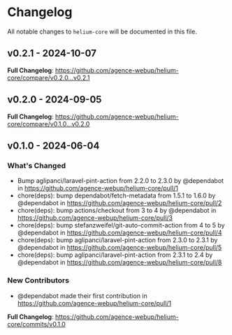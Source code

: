 # Changelog

All notable changes to `helium-core` will be documented in this file.

## v0.2.1 - 2024-10-07

**Full Changelog**: https://github.com/agence-webup/helium-core/compare/v0.2.0...v0.2.1

## v0.2.0 - 2024-09-05

**Full Changelog**: https://github.com/agence-webup/helium-core/compare/v0.1.0...v0.2.0

## v0.1.0 - 2024-06-04

### What's Changed

* Bump aglipanci/laravel-pint-action from 2.2.0 to 2.3.0 by @dependabot in https://github.com/agence-webup/helium-core/pull/1
* chore(deps): bump dependabot/fetch-metadata from 1.5.1 to 1.6.0 by @dependabot in https://github.com/agence-webup/helium-core/pull/2
* chore(deps): bump actions/checkout from 3 to 4 by @dependabot in https://github.com/agence-webup/helium-core/pull/3
* chore(deps): bump stefanzweifel/git-auto-commit-action from 4 to 5 by @dependabot in https://github.com/agence-webup/helium-core/pull/4
* chore(deps): bump aglipanci/laravel-pint-action from 2.3.0 to 2.3.1 by @dependabot in https://github.com/agence-webup/helium-core/pull/5
* chore(deps): bump aglipanci/laravel-pint-action from 2.3.1 to 2.4 by @dependabot in https://github.com/agence-webup/helium-core/pull/8

### New Contributors

* @dependabot made their first contribution in https://github.com/agence-webup/helium-core/pull/1

**Full Changelog**: https://github.com/agence-webup/helium-core/commits/v0.1.0
